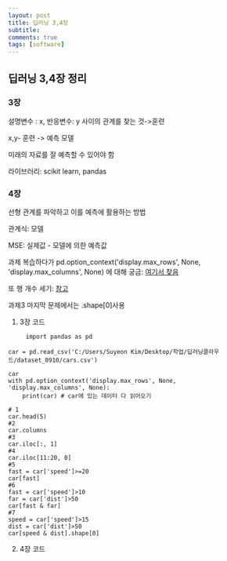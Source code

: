 ```yaml
---
layout: post
title: 딥러닝 3,4장
subtitle: 
comments: true
tags: [software]
---
```


## 딥러닝 3,4장 정리

### 3장

설명변수 : x,   반응변수: y 사이의 관계를 찾는 것->훈련

x,y- 훈련 -> 예측 모델

미래의 자료를 잘 예측할 수 있어야 함

라이브러리: scikit learn, pandas

### 4장
선형 관계를 파악하고 이를 예측에 활용하는 방법

관계식: 모델

MSE: 실제값 - 모델에 의한 예측값

과제 복습하다가 pd.option_context('display.max_rows', None, 'display.max_columns', None) 에 대해 궁금:  [여기서 찾음](https://wikidocs.net/75844)

또 행 개수 세기:
[참고](https://rfriend.tistory.com/450)

과제3 마지막 문제에서는 .shape[0]사용

1. 3장 코드
    
```
     import pandas as pd 

car = pd.read_csv('C:/Users/Suyeon Kim/Desktop/학업/딥러닝클라우드/dataset_0910/cars.csv')

car
with pd.option_context('display.max_rows', None, 'display.max_columns', None):
    print(car) # car에 있는 데이터 다 읽어오기
    
# 1
car.head(5)
#2
car.columns
#3
car.iloc[:, 1]
#4
car.iloc[11:20, 0]
#5
fast = car['speed']>=20
car[fast]
#6
fast = car['speed']>10
far = car['dist']>50
car[fast & far]
#7
speed = car['speed']>15
dist = car['dist']>50
car[speed & dist].shape[0]
```
 
 2. 4장 코드

